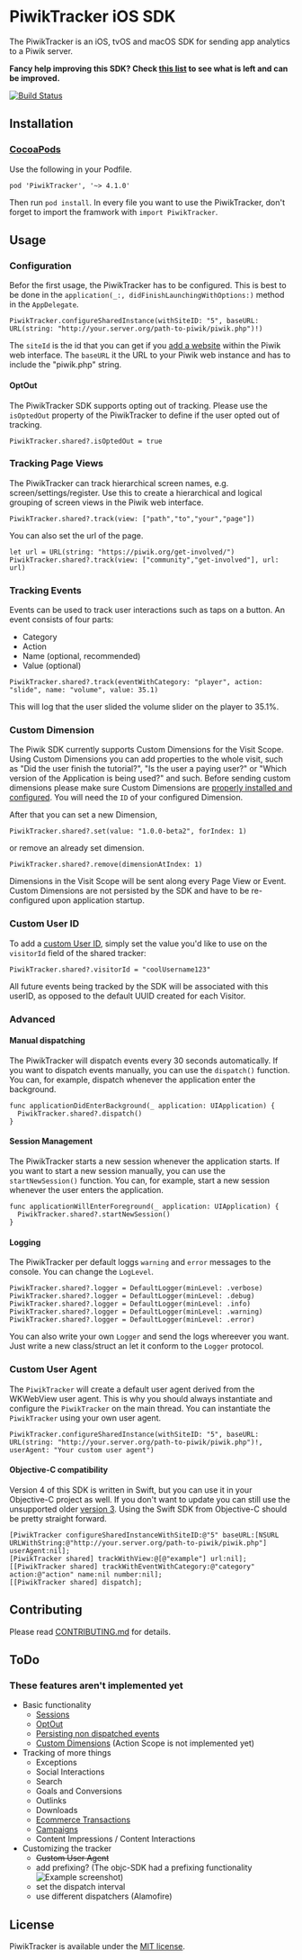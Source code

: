 # PiwikTracker iOS SDK

The PiwikTracker is an iOS, tvOS and macOS SDK for sending app analytics to a Piwik server.

**Fancy help improving this SDK? Check [this list](https://github.com/piwik/piwik-sdk-ios/issues?utf8=✓&q=is%3Aopen%20is%3Aissue%20label%3Adiscussion%20label%3Aswift3) to see what is left and can be improved.**

[![Build Status](https://travis-ci.org/piwik/piwik-sdk-ios.svg?branch=develop)](https://travis-ci.org/piwik/piwik-sdk-ios)

## Installation
### [CocoaPods](https://cocoapods.org)

Use the following in your Podfile.

```
pod 'PiwikTracker', '~> 4.1.0'
```

Then run `pod install`. In every file you want to use the PiwikTracker, don't forget to import the framwork with `import PiwikTracker`.

## Usage
### Configuration

Befor the first usage, the PiwikTracker has to be configured. This is best to be done in the `application(_:, didFinishLaunchingWithOptions:)` method in the `AppDelegate`.

```
PiwikTracker.configureSharedInstance(withSiteID: "5", baseURL: URL(string: "http://your.server.org/path-to-piwik/piwik.php")!)
```

The `siteId` is the id that you can get if you [add a website](https://piwik.org/docs/manage-websites/#add-a-website) within the Piwik web interface. The `baseURL` it the URL to your Piwik web instance and has to include the "piwik.php" string.

#### OptOut

The PiwikTracker SDK supports opting out of tracking. Please use the `isOptedOut` property of the PiwikTracker to define if the user opted out of tracking.

```
PiwikTracker.shared?.isOptedOut = true
```

### Tracking Page Views

The PiwikTracker can track hierarchical screen names, e.g. screen/settings/register. Use this to create a hierarchical and logical grouping of screen views in the Piwik web interface.

```
PiwikTracker.shared?.track(view: ["path","to","your","page"])
```

You can also set the url of the page.
```
let url = URL(string: "https://piwik.org/get-involved/")
PiwikTracker.shared?.track(view: ["community","get-involved"], url: url)
```

### Tracking Events

Events can be used to track user interactions such as taps on a button. An event consists of four parts:

- Category
- Action
- Name (optional, recommended)
- Value (optional)

```
PiwikTracker.shared?.track(eventWithCategory: "player", action: "slide", name: "volume", value: 35.1)
```

This will log that the user slided the volume slider on the player to 35.1%.

### Custom Dimension

The Piwik SDK currently supports Custom Dimensions for the Visit Scope. Using Custom Dimensions you can add properties to the whole visit, such as "Did the user finish the tutorial?", "Is the user a paying user?" or "Which version of the Application is being used?" and such. Before sending custom dimensions please make sure Custom Dimensions are [properly installed and configured](https://piwik.org/docs/custom-dimensions/). You will need the `ID` of your configured Dimension.

After that you can set a new Dimension,

```
PiwikTracker.shared?.set(value: "1.0.0-beta2", forIndex: 1)
```

or remove an already set dimension.

```
PiwikTracker.shared?.remove(dimensionAtIndex: 1)
```

Dimensions in the Visit Scope will be sent along every Page View or Event. Custom Dimensions are not persisted by the SDK and have to be re-configured upon application startup.

### Custom User ID

To add a [custom User ID](https://piwik.org/docs/user-id/), simply set the value you'd like to use on the `visitorId` field of the shared tracker:

```
PiwikTracker.shared?.visitorId = "coolUsername123"
```

All future events being tracked by the SDK will be associated with this userID, as opposed to the default UUID created for each Visitor.

### Advanced

#### Manual dispatching

The PiwikTracker will dispatch events every 30 seconds automatically. If you want to dispatch events manually, you can use the `dispatch()` function. You can, for example, dispatch whenever the application enter the background.

```
func applicationDidEnterBackground(_ application: UIApplication) {
  PiwikTracker.shared?.dispatch()
}
```

#### Session Management

The PiwikTracker starts a new session whenever the application starts. If you want to start a new session manually, you can use the `startNewSession()` function. You can, for example, start a new session whenever the user enters the application.

```
func applicationWillEnterForeground(_ application: UIApplication) {
  PiwikTracker.shared?.startNewSession()
}
```

#### Logging

The PiwikTracker per default loggs `warning` and `error` messages to the console. You can change the `LogLevel`.

```
PiwikTracker.shared?.logger = DefaultLogger(minLevel: .verbose)
PiwikTracker.shared?.logger = DefaultLogger(minLevel: .debug)
PiwikTracker.shared?.logger = DefaultLogger(minLevel: .info)
PiwikTracker.shared?.logger = DefaultLogger(minLevel: .warning)
PiwikTracker.shared?.logger = DefaultLogger(minLevel: .error)
```

You can also write your own `Logger` and send the logs whereever you want. Just write a new class/struct an let it conform to the `Logger` protocol.

### Custom User Agent
The `PiwikTracker` will create a default user agent derived from the WKWebView user agent. This is why you should always instantiate and configure the `PiwikTracker` on the main thread.
You can instantiate the `PiwikTracker` using your own user agent.

```
PiwikTracker.configureSharedInstance(withSiteID: "5", baseURL: URL(string: "http://your.server.org/path-to-piwik/piwik.php")!, userAgent: "Your custom user agent")
```

#### Objective-C compatibility

Version 4 of this SDK is written in Swift, but you can use it in your Objective-C project as well. If you don't want to update you can still use the unsupported older [version 3](https://github.com/piwik/piwik-sdk-ios/tree/version-3). Using the Swift SDK from Objective-C should be pretty straight forward.

```
[PiwikTracker configureSharedInstanceWithSiteID:@"5" baseURL:[NSURL URLWithString:@"http://your.server.org/path-to-piwik/piwik.php"] userAgent:nil];
[PiwikTracker shared] trackWithView:@[@"example"] url:nil];
[[PiwikTracker shared] trackWithEventWithCategory:@"category" action:@"action" name:nil number:nil];
[[PiwikTracker shared] dispatch];
```

## Contributing
Please read [CONTRIBUTING.md](https://github.com/piwik/piwik-sdk-ios/blob/swift3/CONTRIBUTING.md) for details.

## ToDo
### These features aren't implemented yet

- Basic functionality
  - [Sessions](https://github.com/piwik/piwik-sdk-ios/issues/136)
  - [OptOut](https://github.com/piwik/piwik-sdk-ios/issues/124)
  - [Persisting non dispatched events](https://github.com/piwik/piwik-sdk-ios/issues/137)
  - [Custom Dimensions](https://github.com/piwik/piwik-sdk-ios/issues/111) (Action Scope is not implemented yet)
- Tracking of more things
  - Exceptions
  - Social Interactions
  - Search
  - Goals and Conversions
  - Outlinks
  - Downloads
  - [Ecommerce Transactions](https://github.com/piwik/piwik-sdk-ios/issues/110)
  - [Campaigns](https://github.com/piwik/piwik-sdk-ios/issues/109)
  - Content Impressions / Content Interactions
- Customizing the tracker
  - ~~Custom User Agent~~
  - add prefixing? (The objc-SDK had a prefixing functionality ![Example screenshot](http://piwik.github.io/piwik-sdk-ios/piwik_prefixing.png))
  - set the dispatch interval
  - use different dispatchers (Alamofire)

## License

PiwikTracker is available under the [MIT license](LICENSE.md).
